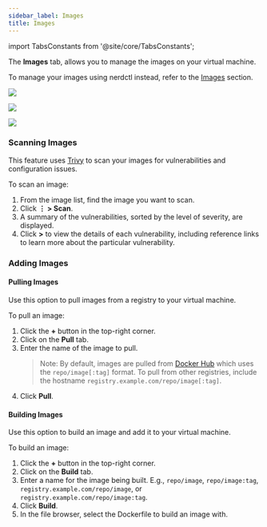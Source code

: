 ```yaml
---
sidebar_label: Images
title: Images
---
```


<head>
  <link rel="canonical" href="https://docs.rancherdesktop.io/ui/images"/>
</head>

import TabsConstants from '@site/core/TabsConstants';

The **Images** tab, allows you to manage the images on your virtual machine.

To manage your images using nerdctl instead, refer to the [Images](../tutorials/working-with-images) section.

<Tabs groupId="os" defaultValue={TabsConstants.defaultOs}>
<TabItem value="Windows">

![](https://suse-rancher-media.s3.amazonaws.com/desktop/v1.10/ui-main/Windows_Images.png)

</TabItem>
<TabItem value="macOS">

![](https://suse-rancher-media.s3.amazonaws.com/desktop/v1.10/ui-main/macOS_Images.png)

</TabItem>
<TabItem value="Linux">

![](https://suse-rancher-media.s3.amazonaws.com/desktop/v1.10/ui-main/Linux_Images.png)

</TabItem>
</Tabs>

### Scanning Images

This feature uses [Trivy] to scan your images for vulnerabilities and configuration issues.

To scan an image:

1. From the image list, find the image you want to scan.
1. Click **⋮ > Scan**.
1. A summary of the vulnerabilities, sorted by the level of severity, are displayed.
1. Click **>** to view the details of each vulnerability, including reference links to learn more about the particular vulnerability.

[Trivy]:
https://github.com/aquasecurity/trivy

### Adding Images

#### Pulling Images

Use this option to pull images from a registry to your virtual machine.

To pull an image:

1. Click the **+** button in the top-right corner.
1. Click on the **Pull** tab.
1. Enter the name of the image to pull.
    > Note: By default, images are pulled from [Docker Hub] which uses the `repo/image[:tag]` format. To pull from other registries, include the hostname `registry.example.com/repo/image[:tag]`.
1. Click **Pull**.

[Docker Hub]:
https://hub.docker.com/

#### Building Images

Use this option to build an image and add it to your virtual machine.

To build an image:

1. Click the **+** button in the top-right corner.
1. Click on the **Build** tab.
1. Enter a name for the image being built. E.g., `repo/image`, `repo/image:tag`, `registry.example.com/repo/image`, or `registry.example.com/repo/image:tag`.
1. Click **Build**.
1. In the file browser, select the Dockerfile to build an image with.
